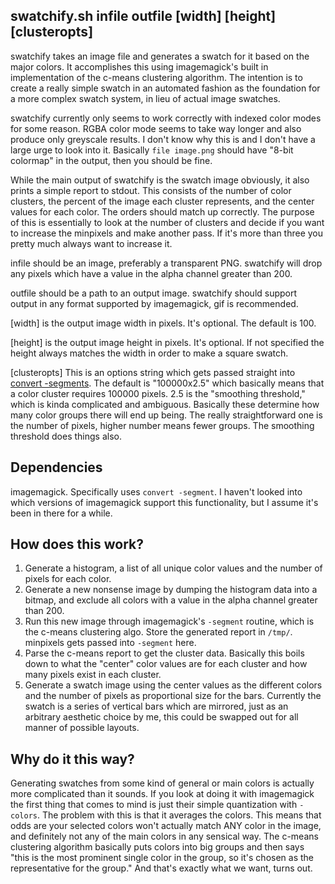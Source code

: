 swatchify.sh infile outfile [width] [height] [clusteropts]
---

swatchify takes an image file and generates a swatch for it based on the
major colors. It accomplishes this using imagemagick's built in 
implementation of the c-means clustering algorithm. The intention is to
create a really simple swatch in an automated fashion as the foundation for a
more complex swatch system, in lieu of actual image swatches.

swatchify currently only seems to work correctly with indexed color modes for
some reason. RGBA color mode seems to take way longer and also produce
only greyscale results. I don't know why this is and I don't have a large
urge to look into it. Basically `file image.png` should have "8-bit colormap"
in the output, then you should be fine.

While the main output of swatchify is the swatch image obviously, it also
prints a simple report to stdout. This consists of the number of color
clusters, the percent of the image each cluster represents, and the center
values for each color. The orders should match up correctly. The purpose of 
this is essentially to look at the number of clusters and decide if you want
to increase the minpixels and make another pass. If it's more than three you
pretty much always want to increase it.

infile should be an image, preferably a transparent PNG. swatchify will
drop any pixels which have a value in the alpha channel greater than 200.

outfile should be a path to an output image. swatchify should support
output in any format supported by imagemagick, gif is recommended.

[width] is the output image width in pixels. It's optional. The default is 
100.

[height] is the output image height in pixels. It's optional. If not 
specified the height always matches the width in order to make a square
swatch.

[clusteropts] This is an options string which gets passed straight into
[convert -segments](http://www.imagemagick.org/script/command-line-options.php#segment).
The default is "100000x2.5" which basically means that a color cluster 
requires 100000 pixels. 2.5 is the "smoothing threshold," which is kinda
complicated and ambiguous. Basically these determine how many color groups
there will end up being. The really straightforward one is the number of
pixels, higher number means fewer groups. The smoothing threshold does things
also.

Dependencies
---
imagemagick. Specifically uses `convert -segment`. I haven't looked into which
versions of imagemagick support this functionality, but I assume it's been in
there for a while.

How does this work?
---

1. Generate a histogram, a list of all unique color values and the number of
   pixels for each color.
2. Generate a new nonsense image by dumping the histogram data into a bitmap,
   and exclude all colors with a value in the alpha channel greater than 200.
3. Run this new image through imagemagick's `-segment` routine, which is the
   c-means clustering algo. Store the generated report in `/tmp/`. minpixels
   gets passed into `-segment` here.
4. Parse the c-means report to get the cluster data. Basically this boils down
   to what the "center" color values are for each cluster and how many pixels
   exist in each cluster.
5. Generate a swatch image using the center values as the different colors and
   the number of pixels as proportional size for the bars. Currently the swatch
   is a series of vertical bars which are mirrored, just as an arbitrary
   aesthetic choice by me, this could be swapped out for all manner of possible
   layouts.

Why do it this way?
---

Generating swatches from some kind of general or main colors is actually more
complicated than it sounds. If you look at doing it with imagemagick the first
thing that comes to mind is just their simple quantization with `-colors`. The
problem with this is that it averages the colors. This means that odds are your
selected colors won't actually match ANY color in the image, and definitely not
any of the main colors in any sensical way. The c-means clustering algorithm
basically puts colors into big groups and then says "this is the most prominent
single color in the group, so it's chosen as the representative for the
group." And that's exactly what we want, turns out.
